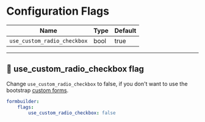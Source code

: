 # Configuration Flags

| Name | Type | Default
|------|------|------------|
| `use_custom_radio_checkbox` | bool | true |

***

## 🚩 use_custom_radio_checkbox flag
Change `use_custom_radio_checkbox` to false, if you don't want to use the bootstrap [custom forms](https://symfony.com/doc/current/form/bootstrap4.html#custom-forms).

```yaml
formbuilder:
    flags:
        use_custom_radio_checkbox: false
```
